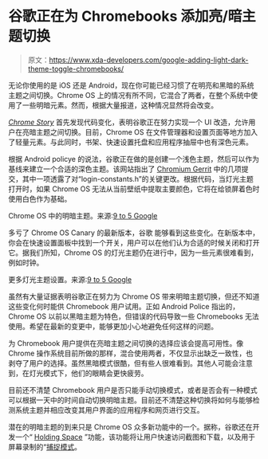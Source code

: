 # 谷歌正在为 Chromebooks 添加亮/暗主题切换

> 原文：<https://www.xda-developers.com/google-adding-light-dark-theme-toggle-chromebooks/>

无论你使用的是 iOS 还是 Android，现在你可能已经习惯了在明亮和黑暗的系统主题之间切换。Chrome OS 上的情况有所不同，它混合了两者，在整个系统中使用了一些明暗元素。然而，根据大量报道，这种情况显然将会改变。

*[Chrome Story](https://www.chromestory.com/2020/08/chromebook-dark-mode/)* 首先发现代码变化，表明谷歌正在努力实现一个 UI 改造，允许用户在亮暗主题之间切换。目前，Chrome OS 在文件管理器和设置页面等地方加入了轻量元素。与此同时，书架、快速设置托盘和应用程序抽屉中也有深色元素。

根据 Android policye 的说法，谷歌正在做的是创建一个浅色主题，然后可以作为基线来建立一个合适的深色主题。该网站指出了 [Chromium Gerrit](https://chromium-review.googlesource.com/c/chromium/src/+/2363799) 中的几项提交，其中一项透露了对“login-constants.h”的关键更改。根据代码，当灯光主题打开时，如果 Chrome OS 无法从当前壁纸中提取主要颜色，它将在给锁屏着色时使用白色作为基础。

Chrome OS 中的明暗主题。来源:[9 to 5 Google](https://9to5google.com/2020/09/22/chrome-os-light-theme-demo-gallery/)

多亏了 Chrome OS Canary 的最新版本，谷歌 能够看到这些变化。在新版本中，你会在快速设置面板中找到一个开关，用户可以在他们认为合适的时候关闭和打开它。据我们所知，Chrome OS 的灯光主题仍在进行中，因为一些元素很难看到，例如时钟。

更多灯光主题设置。来源:[9 to 5 Google](https://9to5google.com/2020/09/22/chrome-os-light-theme-demo-gallery/)

虽然有大量证据表明谷歌正在努力为 Chrome OS 带来明暗主题切换，但还不知道这些变化何时能供 Chromebook 用户试用。正如 Android Police 指出的，Chrome OS 以前以黑暗主题为特色，但错误的代码导致一些 Chromebooks 无法使用。希望在最新的变更中，能够更加小心地避免任何这样的问题。

为 Chromebook 用户提供在亮暗主题之间切换的选择应该会提高可用性。像 Chrome 操作系统目前所做的那样，混合使用两者，不仅显示出缺乏一致性，也剥夺了用户的选择。虽然黑暗模式很酷，但有些人很难看到。其他人可能会注意到，在灯光模式下，他们的眼睛会更快疲劳。

目前还不清楚 Chromebook 用户是否只能手动切换模式，或者是否会有一种模式可以根据一天中的时间自动切换明暗主题。目前还不清楚这种切换将如何与能够检测系统主题并相应改变其用户界面的应用程序和网页进行交互。

潜在的明暗主题的到来只是 Chrome OS 众多新功能中的一个。据称，谷歌还在开发一个“ [Holding Space](https://www.xda-developers.com/holding-space-chrome-os-quick-access-screenshots-downloads-shelf/) ”功能，该功能将让用户快速访问截图和下载，以及用于屏幕录制的“[捕捉模式](https://www.xda-developers.com/chrome-os-getting-capture-mode-screen-recording-chromebooks/)。
